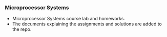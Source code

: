### Microprocessor Systems
- Microprocessor Systems course lab and homeworks.
- The documents explaining the assignments and solutions are added to the repo.
 
